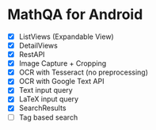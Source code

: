 # MathQA for Android
- [X] ListViews (Expandable View)
- [X] DetailViews
- [X] RestAPI
- [X] Image Capture + Cropping
- [X] OCR with Tesseract (no preprocessing)
- [X] OCR with Google Text API
- [X] Text input query
- [X] LaTeX input query
- [X] SearchResults
- [ ] Tag based search
